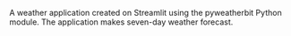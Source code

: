A weather application created on Streamlit using the pyweatherbit Python module.
The application makes seven-day weather forecast.
